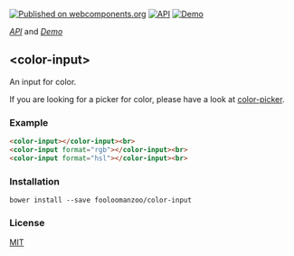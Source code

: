[![Published on webcomponents.org](https://img.shields.io/badge/webcomponents.org-published-blue.svg)](https://www.webcomponents.org/element/fooloomanzoo/color-input)
[![API](https://img.shields.io/badge/API-available-green.svg)](https://www.webcomponents.org/element/fooloomanzoo/color-input/elements/color-input)
[![Demo](https://img.shields.io/badge/demo-available-red.svg)](https://www.webcomponents.org/element/fooloomanzoo/color-input/demo/demo/index.html)

_[API](https://fooloomanzoo.github.io/color-input/components/color-input/#/elements/color-input)_ and
_[Demo](https://fooloomanzoo.github.io/color-input/components/color-input/#/elements/color-input/demos/demo/index.html)_

## \<color-input\>

An input for color.

If you are looking for a picker for color, please have a look at [color-picker](https://github.com/fooloomanzoo/color-picker).

### Example

<!--
```
<custom-element-demo>
  <template>
    <script src="../webcomponentsjs/webcomponents-lite.js"></script>
    <link rel="import" href="color-input.html">

    <dom-bind>
      <template is="dom-bind">
        <custom-style>
          <style is="custom-style">
            html {
              font-family: 'Roboto', 'Noto', 'Source Sans Pro', sans-serif;
            }
          </style>
        </custom-style>

        <next-code-block></next-code-block>
      </template>
    </dom-bind>
  </template>
</custom-element-demo>
```
-->
```html
<color-input></color-input><br>
<color-input format="rgb"></color-input><br>
<color-input format="hsl"></color-input><br>
```

### Installation
```
bower install --save fooloomanzoo/color-input
```

### License
[MIT](https://github.com/fooloomanzoo/color-input/blob/master/LICENSE.txt)
